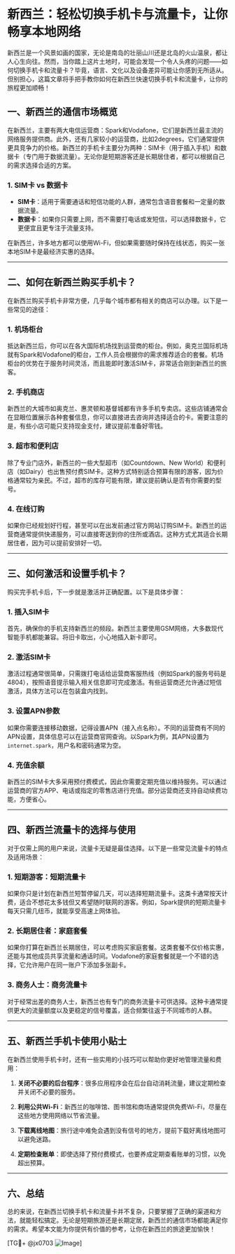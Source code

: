 # 新西兰：轻松切换手机卡与流量卡，让你畅享本地网络

新西兰是一个风景如画的国家，无论是南岛的壮丽山川还是北岛的火山温泉，都让人心生向往。然而，当你踏上这片土地时，可能会发现一个令人头疼的问题——如何切换手机卡和流量卡？毕竟，语言、文化以及设备差异可能让你感到无所适从。但别担心，这篇文章将手把手教你如何在新西兰快速切换手机卡和流量卡，让你的旅程更加顺畅！

## 一、新西兰的通信市场概览

在新西兰，主要有两大电信运营商：Spark和Vodafone，它们是新西兰最主流的网络服务提供商。此外，还有几家较小的运营商，比如2degrees，它们通常提供更具竞争力的价格。新西兰的手机卡主要分为两种：SIM卡（用于插入手机）和数据卡（专门用于数据流量）。无论你是短期游客还是长期居住者，都可以根据自己的需求选择合适的方案。

### 1. SIM卡 vs 数据卡

- **SIM卡**：适用于需要通话和短信功能的人群，通常包含语音套餐和一定量的数据流量。
- **数据卡**：如果你只需要上网，而不需要打电话或发短信，可以选择数据卡，它更便宜且更专注于流量支持。

在新西兰，许多地方都可以使用Wi-Fi，但如果需要随时保持在线状态，购买一张本地SIM卡是最经济实惠的选择。

---

## 二、如何在新西兰购买手机卡？

在新西兰购买手机卡非常方便，几乎每个城市都有相关的商店可以办理。以下是一些常见的途径：

### 1. 机场柜台

抵达新西兰后，你可以在各大国际机场找到运营商的柜台。例如，奥克兰国际机场就有Spark和Vodafone的柜台，工作人员会根据你的需求推荐适合的套餐。机场柜台的优势在于服务时间灵活，而且能即时激活SIM卡，非常适合刚到新西兰的旅客。

### 2. 手机商店

新西兰的大城市如奥克兰、惠灵顿和基督城都有许多手机专卖店。这些店铺通常会在显眼位置展示各种套餐信息，你可以直接进去咨询并选择适合的卡。需要注意的是，有些小店可能只支持现金支付，建议提前准备好零钱。

### 3. 超市和便利店

除了专业门店外，新西兰的一些大型超市（如Countdown、New World）和便利店（如Dairy）也出售预付费SIM卡。这种方式特别适合预算有限的游客，因为价格通常较为亲民。不过，超市的库存可能有限，建议提前确认是否有你需要的型号。

### 4. 在线订购

如果你已经规划好行程，甚至可以在出发前通过官方网站订购SIM卡。新西兰的运营商通常提供快递服务，可以直接寄送到你的住所或酒店。这种方式尤其适合长期居住者，因为可以提前安排好一切。

---

## 三、如何激活和设置手机卡？

购买完手机卡后，下一步就是激活并正确配置。以下是具体步骤：

### 1. 插入SIM卡

首先，确保你的手机支持新西兰的频段。新西兰主要使用GSM网络，大多数现代智能手机都能兼容。将旧卡取出，小心地插入新卡即可。

### 2. 激活SIM卡

激活过程通常很简单，只需拨打电话给运营商客服热线（例如Spark的服务号码是4804），按照语音提示输入相关信息即可完成激活。有些运营商还允许通过短信激活，具体方法可以在包装盒内找到。

### 3. 设置APN参数

如果你需要连接移动数据，记得设置APN（接入点名称）。不同的运营商有不同的APN设置，具体信息可以在运营商官网查询。以Spark为例，其APN设置为`internet.spark`，用户名和密码通常为空。

### 4. 充值余额

新西兰的SIM卡大多采用预付费模式，因此你需要定期充值以维持服务。可以通过运营商的官方APP、电话或指定的零售店进行充值。部分运营商还支持自动续费功能，方便省心。

---

## 四、新西兰流量卡的选择与使用

对于仅需上网的用户来说，流量卡无疑是最佳选择。以下是一些常见流量卡的特点及适用场景：

### 1. 短期游客：短期流量卡

如果你只是计划在新西兰短暂停留几天，可以选择短期流量卡。这类卡通常按天计费，适合不想花太多钱但又希望随时联网的游客。例如，Spark提供的短期流量卡每天只需几纽币，就能享受高速上网体验。

### 2. 长期居住者：家庭套餐

如果你打算在新西兰长期居住，可以考虑购买家庭套餐。这类套餐不仅价格实惠，还能与其他成员共享流量和通话时间。Vodafone的家庭套餐就是一个不错的选择，它允许用户在同一账户下添加多张副卡。

### 3. 商务人士：商务流量卡

对于经常出差的商务人士，新西兰也有专门的商务流量卡可供选择。这种卡通常提供更大的流量额度以及更稳定的信号覆盖，适合频繁往返于不同城市的人群。

---

## 五、新西兰手机卡使用小贴士

在新西兰使用手机卡时，还有一些实用的小技巧可以帮助你更好地管理流量和费用：

1. **关闭不必要的后台程序**：很多应用程序会在后台自动消耗流量，建议定期检查并关闭不必要的服务。

2. **利用公共Wi-Fi**：新西兰的咖啡馆、图书馆和商场通常提供免费Wi-Fi，尽量在这些地方使用网络以节省流量。

3. **下载离线地图**：旅行途中难免会遇到没有信号的地方，提前下载好离线地图可以避免迷路。

4. **定期检查账单**：即使选择了预付费模式，也要养成定期查看账单的习惯，以免超出预算。

---

## 六、总结

总的来说，在新西兰切换手机卡和流量卡并不复杂，只要掌握了正确的渠道和方法，就能轻松搞定。无论是短期旅游还是长期定居，新西兰的通信市场都能满足你的需求。希望本文能为你提供有价值的参考，让你在新西兰的旅途更加愉快！

[TG💪+ @jx0703 ![Image](https://github.com/user-attachments/assets/dbca1d08-cadb-493c-b0ec-ad6f7a83f270)]
